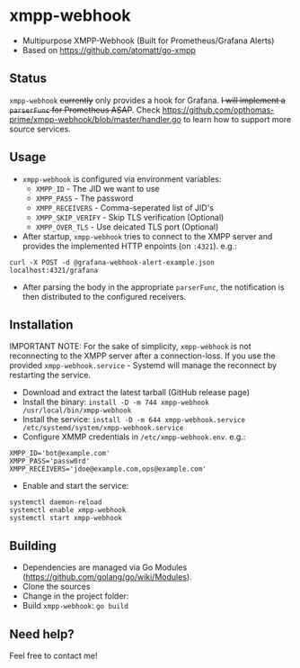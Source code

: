 # xmpp-webhook
- Multipurpose XMPP-Webhook (Built for Prometheus/Grafana Alerts)
- Based on https://github.com/atomatt/go-xmpp

## Status
`xmpp-webhook` ~~currently~~ only provides a hook for Grafana. ~~I will implement a `parserFunc` for Prometheus ASAP~~. Check https://github.com/opthomas-prime/xmpp-webhook/blob/master/handler.go to learn how to support more source services.

## Usage
- `xmpp-webhook` is configured via environment variables:
    - `XMPP_ID` - The JID we want to use
    - `XMPP_PASS` - The password
    - `XMPP_RECEIVERS` - Comma-seperated list of JID's
    - `XMPP_SKIP_VERIFY` - Skip TLS verification (Optional)
    - `XMPP_OVER_TLS` - Use deicated TLS port (Optional)
- After startup, `xmpp-webhook` tries to connect to the XMPP server and provides the implemented HTTP enpoints (on `:4321`). e.g.:

```
curl -X POST -d @grafana-webhook-alert-example.json localhost:4321/grafana
```
- After parsing the body in the appropriate `parserFunc`, the notification is then distributed to the configured receivers.

## Installation
IMPORTANT NOTE: For the sake of simplicity, `xmpp-webhook` is not reconnecting to the XMPP server after a connection-loss. If you use the provided `xmpp-webhook.service` - Systemd will manage the reconnect by restarting the service.

- Download and extract the latest tarball (GitHub release page)
- Install the binary: `install -D -m 744 xmpp-webhook /usr/local/bin/xmpp-webhook`
- Install the service: `install -D -m 644 xmpp-webhook.service /etc/systemd/system/xmpp-webhook.service`
- Configure XMMP credentials in `/etc/xmpp-webhook.env`. e.g.:

```
XMPP_ID='bot@example.com'
XMPP_PASS='passw0rd'
XMPP_RECEIVERS='jdoe@example.com,ops@example.com'
```

- Enable and start the service:

```
systemctl daemon-reload
systemctl enable xmpp-webhook
systemctl start xmpp-webhook
```

## Building
- Dependencies are managed via Go Modules (https://github.com/golang/go/wiki/Modules).
- Clone the sources
- Change in the project folder:
- Build `xmpp-webhook`: `go build`

## Need help?
Feel free to contact me!
